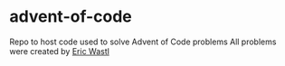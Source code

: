 # advent-of-code
Repo to host code used to solve Advent of Code problems
All problems were created by [Eric Wastl](http://was.tl/)
